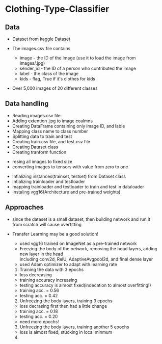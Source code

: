 # Clothing-Type-Classifier

## Data 

- Dataset from kaggle [Dataset](https://www.kaggle.com/datasets/agrigorev/clothing-dataset-full)

- The images.csv file contains
  * image - the ID of the image (use it to load the image from images/<ID>.jpg)
  * sender_id - the ID of a person who contributed the image
  * label - the class of the image
  * kids - flag, True if it's clothes for kids
 
 - Over 5,000 images of 20 different classes 

 
 ## Data handling
 
- Reading images.csv file 
- Adding extention .jpg to image coulmns
- Creating DataFrame containing only image ID, and lable 
- Mapping class name to class number 
- Splitting data to train and test
- Creating train.csv file, and test.csv file
- Creating Dataset class 
- Creating tranform function 
 * resing all images to fixed size
 * converting images to tensors with value from zero to one 
- intializing instances(trainset, testset) from Dataset class
- intializing trainloader and testloader
- mapping trainloader and testloader to train and test in dataloader
- Instaling vgg16(Architecture and pre-trained weights)
 
## Approaches
 
- since the dataset is a small dataset, then building network and run it from scratch will cause overfitting
- Transfer Learning may be a good solution!
  * used vgg16 trained on ImageNet as a pre-trained network
  * Freezing the body of the network, removing the head layers, adding new layer in the head\
 including conv2d, RelU, AdaptiveAvgpool2d, and final dense layer
  * used Adam optimizer to adapt with learning rate  
  1. Training the data with 3 epochs
    * loss decreasing
    * training accuracy increasing 
    * testing accuracy is almost fixed(indecation to almost overfitting!) 
    * training acc. = 0.56
    * testing  acc. = 0.42
 
  2. Unfreezing the body layers, training 3 epochs
    * loss decrasing first then had a little change
    * training acc. = 0.18
    * testing  acc. = 0.20
    * need more epochs!
 
  3. Unfreezing the body layers, training another 5 epochs
    * loss is almost fixed, stucking in local minmum
 
  4. 

 
